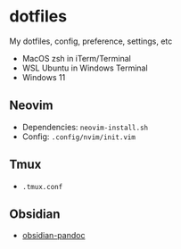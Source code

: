 # dotfiles

My dotfiles, config, preference, settings, etc

- MacOS zsh in iTerm/Terminal
- WSL Ubuntu in Windows Terminal
- Windows 11

## Neovim

- Dependencies: `neovim-install.sh`
- Config: `.config/nvim/init.vim`

## Tmux

- `.tmux.conf`

## Obsidian

- [obsidian-pandoc](https://github.com/OliverBalfour/obsidian-pandoc)
